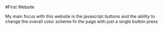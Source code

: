 #First Website


My main focus with this website is the javascript buttons and the ability to change the overall color scheme fo the page with just a single button press
